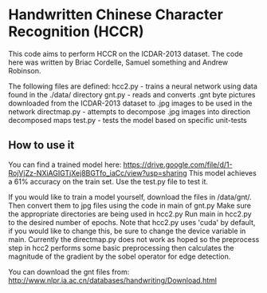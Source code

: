 # Handwritten Chinese Character Recognition (HCCR) 
This code aims to perform HCCR on the ICDAR-2013 dataset. The code here was written by Briac Cordelle, Samuel something and Andrew Robinson. 

The following files are defined: 
hcc2.py - trains a neural network using data found in the ./data/ directory
gnt.py - reads and converts .gnt byte pictures downloaded from the ICDAR-2013 dataset to .jpg images to be used in the network
directmap.py - attempts to decompose .jpg images into direction decomposed maps 
test.py - tests the model based on specific unit-tests


## How to use it
You can find a trained model here: 
https://drive.google.com/file/d/1-RojVjZz-NXiAGIGTjXej8BGTfo_iaCc/view?usp=sharing
This model achieves a 61% accuracy on the train set. Use the test.py file to test it. 

If you would like to train a model yourself, download the files in /data/gnt/. 
Then convert them to jpg files using the code in main of gnt.py
Make sure the appropriate directories are being used in hcc2.py 
Run main in hcc2.py to the desired number of epochs.
Note that hcc2.py uses 'cuda' by default, if you would like to change this, be sure to change the device variable in main.
Currently the directmap.py does not work as hoped so the preprocess step in hcc2 performs some basic preprocessing then calculates the magnitude of the gradient by the sobel operator for edge detection. 

You can download the gnt files from: http://www.nlpr.ia.ac.cn/databases/handwriting/Download.html


